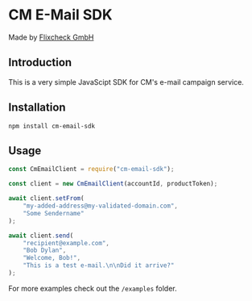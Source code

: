 # CM E-Mail SDK

Made by [Flixcheck GmbH](https://www.flixcheck.de)

## Introduction

This is a very simple JavaScipt SDK for CM's e-mail campaign service.

## Installation

`npm install cm-email-sdk`

## Usage

``` javascript
const CmEmailClient = require("cm-email-sdk");

const client = new CmEmailClient(accountId, productToken);

await client.setFrom(
    "my-added-address@my-validated-domain.com",
    "Some Sendername"
);

await client.send(
    "recipient@example.com",
    "Bob Dylan",
    "Welcome, Bob!",
    "This is a test e-mail.\n\nDid it arrive?"
);
```

For more examples check out the `/examples` folder.
